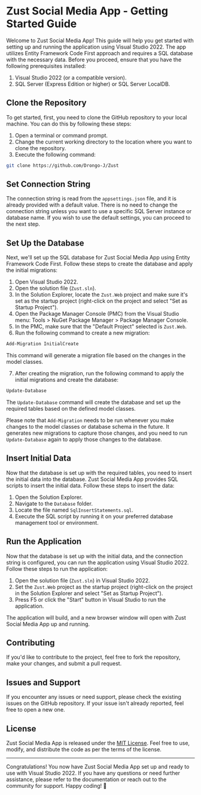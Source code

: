 # Zust Social Media App - Getting Started Guide

Welcome to Zust Social Media App! This guide will help you get started with setting up and running the application using Visual Studio 2022. The app utilizes Entity Framework Code First approach and requires a SQL database with the necessary data. Before you proceed, ensure that you have the following prerequisites installed:

1. Visual Studio 2022 (or a compatible version).
2. SQL Server (Express Edition or higher) or SQL Server LocalDB.

## Clone the Repository

To get started, first, you need to clone the GitHub repository to your local machine. You can do this by following these steps:

1. Open a terminal or command prompt.
2. Change the current working directory to the location where you want to clone the repository.
3. Execute the following command:

```bash
git clone https://github.com/Drongo-J/Zust
```

## Set Connection String

The connection string is read from the `appsettings.json` file, and it is already provided with a default value. There is no need to change the connection string unless you want to use a specific SQL Server instance or database name. If you wish to use the default settings, you can proceed to the next step.

## Set Up the Database

Next, we'll set up the SQL database for Zust Social Media App using Entity Framework Code First. Follow these steps to create the database and apply the initial migrations:

1. Open Visual Studio 2022.
2. Open the solution file (`Zust.sln`).
3. In the Solution Explorer, locate the `Zust.Web` project and make sure it's set as the startup project (right-click on the project and select "Set as Startup Project").
4. Open the Package Manager Console (PMC) from the Visual Studio menu: Tools > NuGet Package Manager > Package Manager Console.
5. In the PMC, make sure that the "Default Project" selected is `Zust.Web`.
6. Run the following command to create a new migration:

```bash
Add-Migration InitialCreate
```

This command will generate a migration file based on the changes in the model classes.

7. After creating the migration, run the following command to apply the initial migrations and create the database:

```bash
Update-Database
```

The `Update-Database` command will create the database and set up the required tables based on the defined model classes.

Please note that `Add-Migration` needs to be run whenever you make changes to the model classes or database schema in the future. It generates new migrations to capture those changes, and you need to run `Update-Database` again to apply those changes to the database.

## Insert Initial Data

Now that the database is set up with the required tables, you need to insert the initial data into the database. Zust Social Media App provides SQL scripts to insert the initial data. Follow these steps to insert the data:

1. Open the Solution Explorer.
2. Navigate to the `Database` folder.
3. Locate the file named `SqlInsertStatements.sql`.
4. Execute the SQL script by running it on your preferred database management tool or environment.

## Run the Application

Now that the database is set up with the initial data, and the connection string is configured, you can run the application using Visual Studio 2022. Follow these steps to run the application:

1. Open the solution file (`Zust.sln`) in Visual Studio 2022.
2. Set the `Zust.Web` project as the startup project (right-click on the project in the Solution Explorer and select "Set as Startup Project").
3. Press F5 or click the "Start" button in Visual Studio to run the application.

The application will build, and a new browser window will open with Zust Social Media App up and running.

## Contributing

If you'd like to contribute to the project, feel free to fork the repository, make your changes, and submit a pull request.

## Issues and Support

If you encounter any issues or need support, please check the existing issues on the GitHub repository. If your issue isn't already reported, feel free to open a new one.

## License

Zust Social Media App is released under the [MIT License](LICENSE). Feel free to use, modify, and distribute the code as per the terms of the license.

---

Congratulations! You now have Zust Social Media App set up and ready to use with Visual Studio 2022. If you have any questions or need further assistance, please refer to the documentation or reach out to the community for support. Happy coding! 🚀
